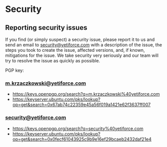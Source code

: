 # Security

## Reporting security issues

If you find (or simply suspect) a security issue, please report it to us and send an email to security@yetiforce.com with a description of the issue, the steps you took to create the issue, affected versions, and, if known, mitigations for the issue.
We take security very seriously and our team will try to resolve the issue as quickly as possible.

PGP key:
### m.krzaczkowski@yetiforce.com
- https://keys.openpgp.org/search?q=m.krzaczkowski%40yetiforce.com
- https://keyserver.ubuntu.com/pks/lookup?op=get&search=0x67ab74c22359e45a56f019a1421e62f3637ff007

### security@yetiforce.com
- https://keys.openpgp.org/search?q=security%40yetiforce.com
- https://keyserver.ubuntu.com/pks/lookup?op=get&search=0x0fecf61043925c9b9e16ef29bcaeb2432daf21e4
